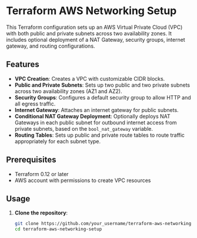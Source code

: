 # Terraform AWS Networking Setup

This Terraform configuration sets up an AWS Virtual Private Cloud (VPC) with both public and private subnets across two availability zones. It includes optional deployment of a NAT Gateway, security groups, internet gateway, and routing configurations.

## Features

- **VPC Creation**: Creates a VPC with customizable CIDR blocks.
- **Public and Private Subnets**: Sets up two public and two private subnets across two availability zones (AZ1 and AZ2).
- **Security Groups**: Configures a default security group to allow HTTP and all egress traffic.
- **Internet Gateway**: Attaches an internet gateway for public subnets.
- **Conditional NAT Gateway Deployment**: Optionally deploys NAT Gateways in each public subnet for outbound internet access from private subnets, based on the `bool_nat_gateway` variable.
- **Routing Tables**: Sets up public and private route tables to route traffic appropriately for each subnet type.

## Prerequisites

- Terraform 0.12 or later
- AWS account with permissions to create VPC resources

## Usage

1. **Clone the repository**:

   ```bash
   git clone https://github.com/your_username/terraform-aws-networking-setup.git
   cd terraform-aws-networking-setup
   ```
